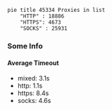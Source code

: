 
```mermaid
pie title 45334 Proxies in list
    "HTTP" : 18886
    "HTTPS": 4673
    "SOCKS" : 25931
```

### Some Info
#### Average Timeout

- mixed: 3.1s
- http: 1.1s
- https: 8.4s
- socks: 4.6s